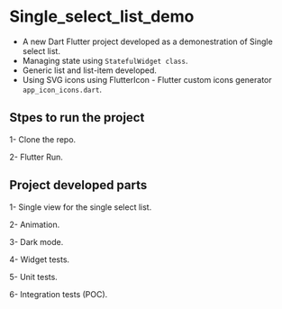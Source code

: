 # Single_select_list_demo

- A new Dart Flutter project developed as a demonestration of Single select list.
- Managing state using `StatefulWidget class`.
- Generic list and list-item developed.
- Using SVG icons using FlutterIcon - Flutter custom icons generator `app_icon_icons.dart`.

## Stpes to run the project
1- Clone the repo.

2- Flutter Run.

## Project developed parts
1- Single view for the single select list.

2- Animation.

3- Dark mode.

4- Widget tests.

5- Unit tests.

6- Integration tests (POC).

